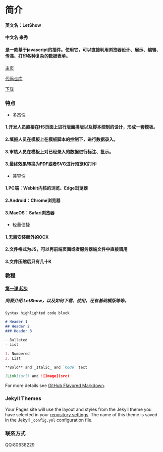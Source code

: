# 简介

#### 英文名：LetShow
#### 中文名 来秀
#### 是一款基于javascript的插件。使用它，可以直接利用浏览器设计、展示、编辑、传递、打印各种复杂的数据表单。

[主页](https://letshow.github.io)

[代码仓库](https://github.com/LetShow/letshow)

[下载](https://letshow.github.io/dist)

### 特点

- 多态性
#### 1.开发人员直接在H5页面上进行版面排版以及脚本控制的设计，形成一套模板。
#### 2.填报人员在模板上在模板脚本的控制下，进行数据录入。
#### 3.审核人员在模板上对已经录入的数据进行标注、批示。
#### 3.最终效果转换为PDF或者SVG进行预览和打印

- 兼容性
#### 1.PC端：Webkit内核的浏览、Edge浏览器
#### 2.Android：Chrome浏览器
#### 3.MacOS：Safari浏览器

- 轻量便捷
#### 1.无需安装额外的OCX
#### 2.文件格式为JS，可以再前端页面或者服务器端文件中直接调用
#### 3.文件压缩后只有几十K


### 教程

#### [第一课 起步](http://letshow.github.io/tutorial/1.html)
##### 简要介绍 LetShow，以及如何下载、使用，还有基础模版等等。

```markdown
Syntax highlighted code block

# Header 1
## Header 2
### Header 3

- Bulleted
- List

1. Numbered
2. List

**Bold** and _Italic_ and `Code` text

[Link](url) and ![Image](src)
```

For more details see [GitHub Flavored Markdown](https://guides.github.com/features/mastering-markdown/).

### Jekyll Themes

Your Pages site will use the layout and styles from the Jekyll theme you have selected in your [repository settings](https://github.com/LetShow/letshow.github.io/settings). The name of this theme is saved in the Jekyll `_config.yml` configuration file.

### 联系方式

QQ:80638229
